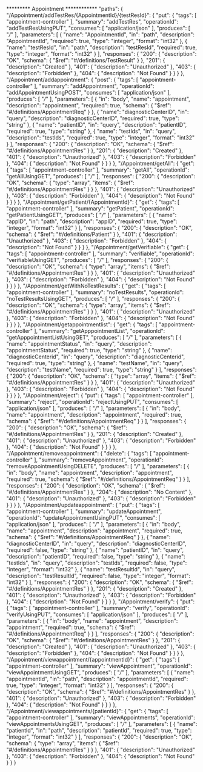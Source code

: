  ********* Appointment ************
  "paths": {
        "/Appointment/addTestRes/{AppointmentId}/{testResId}": {
            "put": {
                "tags": [
                    "appointment-controller"
                ],
                "summary": "addTestRes",
                "operationId": "addTestResUsingPUT",
                "consumes": [
                    "application/json"
                ],
                "produces": [
                    "*/*"
                ],
                "parameters": [
                    {
                        "name": "AppointmentId",
                        "in": "path",
                        "description": "AppointmentId",
                        "required": true,
                        "type": "integer",
                        "format": "int32"
                    },
                    {
                        "name": "testResId",
                        "in": "path",
                        "description": "testResId",
                        "required": true,
                        "type": "integer",
                        "format": "int32"
                    }
                ],
                "responses": {
                    "200": {
                        "description": "OK",
                        "schema": {
                            "$ref": "#/definitions/TestResult"
                        }
                    },
                    "201": {
                        "description": "Created"
                    },
                    "401": {
                        "description": "Unauthorized"
                    },
                    "403": {
                        "description": "Forbidden"
                    },
                    "404": {
                        "description": "Not Found"
                    }
                }
            }
        },
        "/Appointment/addappointment": {
            "post": {
                "tags": [
                    "appointment-controller"
                ],
                "summary": "addAppointment",
                "operationId": "addAppointmentUsingPOST",
                "consumes": [
                    "application/json"
                ],
                "produces": [
                    "*/*"
                ],
                "parameters": [
                    {
                        "in": "body",
                        "name": "appointment",
                        "description": "appointment",
                        "required": true,
                        "schema": {
                            "$ref": "#/definitions/AppointmentReq"
                        }
                    },
                    {
                        "name": "diagnosticCenterID",
                        "in": "query",
                        "description": "diagnosticCenterID",
                        "required": true,
                        "type": "string"
                    },
                    {
                        "name": "patientID",
                        "in": "query",
                        "description": "patientID",
                        "required": true,
                        "type": "string"
                    },
                    {
                        "name": "testIds",
                        "in": "query",
                        "description": "testIds",
                        "required": true,
                        "type": "integer",
                        "format": "int32"
                    }
                ],
                "responses": {
                    "200": {
                        "description": "OK",
                        "schema": {
                            "$ref": "#/definitions/AppointmentRes"
                        }
                    },
                    "201": {
                        "description": "Created"
                    },
                    "401": {
                        "description": "Unauthorized"
                    },
                    "403": {
                        "description": "Forbidden"
                    },
                    "404": {
                        "description": "Not Found"
                    }
                }
            }
        },
        "/Appointment/getAll": {
            "get": {
                "tags": [
                    "appointment-controller"
                ],
                "summary": "getAll",
                "operationId": "getAllUsingGET",
                "produces": [
                    "*/*"
                ],
                "responses": {
                    "200": {
                        "description": "OK",
                        "schema": {
                            "type": "array",
                            "items": {
                                "$ref": "#/definitions/AppointmentRes"
                            }
                        }
                    },
                    "401": {
                        "description": "Unauthorized"
                    },
                    "403": {
                        "description": "Forbidden"
                    },
                    "404": {
                        "description": "Not Found"
                    }
                }
            }
        },
        "/Appointment/getPatient/{AppointmentId}": {
            "get": {
                "tags": [
                    "appointment-controller"
                ],
                "summary": "getPatient",
                "operationId": "getPatientUsingGET",
                "produces": [
                    "*/*"
                ],
                "parameters": [
                    {
                        "name": "appID",
                        "in": "path",
                        "description": "appID",
                        "required": true,
                        "type": "integer",
                        "format": "int32"
                    }
                ],
                "responses": {
                    "200": {
                        "description": "OK",
                        "schema": {
                            "$ref": "#/definitions/Patient"
                        }
                    },
                    "401": {
                        "description": "Unauthorized"
                    },
                    "403": {
                        "description": "Forbidden"
                    },
                    "404": {
                        "description": "Not Found"
                    }
                }
            }
        },
        "/Appointment/getVerifiable": {
            "get": {
                "tags": [
                    "appointment-controller"
                ],
                "summary": "verifiable",
                "operationId": "verifiableUsingGET",
                "produces": [
                    "*/*"
                ],
                "responses": {
                    "200": {
                        "description": "OK",
                        "schema": {
                            "type": "array",
                            "items": {
                                "$ref": "#/definitions/AppointmentRes"
                            }
                        }
                    },
                    "401": {
                        "description": "Unauthorized"
                    },
                    "403": {
                        "description": "Forbidden"
                    },
                    "404": {
                        "description": "Not Found"
                    }
                }
            }
        },
        "/Appointment/getWithNoTestResults": {
            "get": {
                "tags": [
                    "appointment-controller"
                ],
                "summary": "noTestResults",
                "operationId": "noTestResultsUsingGET",
                "produces": [
                    "*/*"
                ],
                "responses": {
                    "200": {
                        "description": "OK",
                        "schema": {
                            "type": "array",
                            "items": {
                                "$ref": "#/definitions/AppointmentRes"
                            }
                        }
                    },
                    "401": {
                        "description": "Unauthorized"
                    },
                    "403": {
                        "description": "Forbidden"
                    },
                    "404": {
                        "description": "Not Found"
                    }
                }
            }
        },
        "/Appointment/getappointmentlist": {
            "get": {
                "tags": [
                    "appointment-controller"
                ],
                "summary": "getApppointmentList",
                "operationId": "getApppointmentListUsingGET",
                "produces": [
                    "*/*"
                ],
                "parameters": [
                    {
                        "name": "appointmentStatus",
                        "in": "query",
                        "description": "appointmentStatus",
                        "required": true,
                        "type": "string"
                    },
                    {
                        "name": "diagnosticCenterid",
                        "in": "query",
                        "description": "diagnosticCenterid",
                        "required": true,
                        "type": "string"
                    },
                    {
                        "name": "testName",
                        "in": "query",
                        "description": "testName",
                        "required": true,
                        "type": "string"
                    }
                ],
                "responses": {
                    "200": {
                        "description": "OK",
                        "schema": {
                            "type": "array",
                            "items": {
                                "$ref": "#/definitions/AppointmentRes"
                            }
                        }
                    },
                    "401": {
                        "description": "Unauthorized"
                    },
                    "403": {
                        "description": "Forbidden"
                    },
                    "404": {
                        "description": "Not Found"
                    }
                }
            }
        },
        "/Appointment/reject": {
            "put": {
                "tags": [
                    "appointment-controller"
                ],
                "summary": "reject",
                "operationId": "rejectUsingPUT",
                "consumes": [
                    "application/json"
                ],
                "produces": [
                    "*/*"
                ],
                "parameters": [
                    {
                        "in": "body",
                        "name": "appointment",
                        "description": "appointment",
                        "required": true,
                        "schema": {
                            "$ref": "#/definitions/AppointmentReq"
                        }
                    }
                ],
                "responses": {
                    "200": {
                        "description": "OK",
                        "schema": {
                            "$ref": "#/definitions/AppointmentRes"
                        }
                    },
                    "201": {
                        "description": "Created"
                    },
                    "401": {
                        "description": "Unauthorized"
                    },
                    "403": {
                        "description": "Forbidden"
                    },
                    "404": {
                        "description": "Not Found"
                    }
                }
            }
        },
        "/Appointment/removeappointment": {
            "delete": {
                "tags": [
                    "appointment-controller"
                ],
                "summary": "removeAppointment",
                "operationId": "removeAppointmentUsingDELETE",
                "produces": [
                    "*/*"
                ],
                "parameters": [
                    {
                        "in": "body",
                        "name": "appointment",
                        "description": "appointment",
                        "required": true,
                        "schema": {
                            "$ref": "#/definitions/AppointmentReq"
                        }
                    }
                ],
                "responses": {
                    "200": {
                        "description": "OK",
                        "schema": {
                            "$ref": "#/definitions/AppointmentRes"
                        }
                    },
                    "204": {
                        "description": "No Content"
                    },
                    "401": {
                        "description": "Unauthorized"
                    },
                    "403": {
                        "description": "Forbidden"
                    }
                }
            }
        },
        "/Appointment/updateappointment": {
            "put": {
                "tags": [
                    "appointment-controller"
                ],
                "summary": "updateAppointment",
                "operationId": "updateAppointmentUsingPUT",
                "consumes": [
                    "application/json"
                ],
                "produces": [
                    "*/*"
                ],
                "parameters": [
                    {
                        "in": "body",
                        "name": "appointment",
                        "description": "appointment",
                        "required": true,
                        "schema": {
                            "$ref": "#/definitions/AppointmentReq"
                        }
                    },
                    {
                        "name": "diagnosticCenterID",
                        "in": "query",
                        "description": "diagnosticCenterID",
                        "required": false,
                        "type": "string"
                    },
                    {
                        "name": "patientID",
                        "in": "query",
                        "description": "patientID",
                        "required": false,
                        "type": "string"
                    },
                    {
                        "name": "testIds",
                        "in": "query",
                        "description": "testIds",
                        "required": false,
                        "type": "integer",
                        "format": "int32"
                    },
                    {
                        "name": "testResultId",
                        "in": "query",
                        "description": "testResultId",
                        "required": false,
                        "type": "integer",
                        "format": "int32"
                    }
                ],
                "responses": {
                    "200": {
                        "description": "OK",
                        "schema": {
                            "$ref": "#/definitions/AppointmentRes"
                        }
                    },
                    "201": {
                        "description": "Created"
                    },
                    "401": {
                        "description": "Unauthorized"
                    },
                    "403": {
                        "description": "Forbidden"
                    },
                    "404": {
                        "description": "Not Found"
                    }
                }
            }
        },
        "/Appointment/verify": {
            "put": {
                "tags": [
                    "appointment-controller"
                ],
                "summary": "verify",
                "operationId": "verifyUsingPUT",
                "consumes": [
                    "application/json"
                ],
                "produces": [
                    "*/*"
                ],
                "parameters": [
                    {
                        "in": "body",
                        "name": "appointment",
                        "description": "appointment",
                        "required": true,
                        "schema": {
                            "$ref": "#/definitions/AppointmentReq"
                        }
                    }
                ],
                "responses": {
                    "200": {
                        "description": "OK",
                        "schema": {
                            "$ref": "#/definitions/AppointmentRes"
                        }
                    },
                    "201": {
                        "description": "Created"
                    },
                    "401": {
                        "description": "Unauthorized"
                    },
                    "403": {
                        "description": "Forbidden"
                    },
                    "404": {
                        "description": "Not Found"
                    }
                }
            }
        },
        "/Appointment/viewappointment/{appointmentId}": {
            "get": {
                "tags": [
                    "appointment-controller"
                ],
                "summary": "viewAppointment",
                "operationId": "viewAppointmentUsingGET",
                "produces": [
                    "*/*"
                ],
                "parameters": [
                    {
                        "name": "appointmentId",
                        "in": "path",
                        "description": "appointmentId",
                        "required": true,
                        "type": "integer",
                        "format": "int32"
                    }
                ],
                "responses": {
                    "200": {
                        "description": "OK",
                        "schema": {
                            "$ref": "#/definitions/AppointmentRes"
                        }
                    },
                    "401": {
                        "description": "Unauthorized"
                    },
                    "403": {
                        "description": "Forbidden"
                    },
                    "404": {
                        "description": "Not Found"
                    }
                }
            }
        },
        "/Appointment/viewappointments/{patientId}": {
            "get": {
                "tags": [
                    "appointment-controller"
                ],
                "summary": "viewAppointments",
                "operationId": "viewAppointmentsUsingGET",
                "produces": [
                    "*/*"
                ],
                "parameters": [
                    {
                        "name": "patientId",
                        "in": "path",
                        "description": "patientId",
                        "required": true,
                        "type": "integer",
                        "format": "int32"
                    }
                ],
                "responses": {
                    "200": {
                        "description": "OK",
                        "schema": {
                            "type": "array",
                            "items": {
                                "$ref": "#/definitions/AppointmentRes"
                            }
                        }
                    },
                    "401": {
                        "description": "Unauthorized"
                    },
                    "403": {
                        "description": "Forbidden"
                    },
                    "404": {
                        "description": "Not Found"
                    }
                }
            }